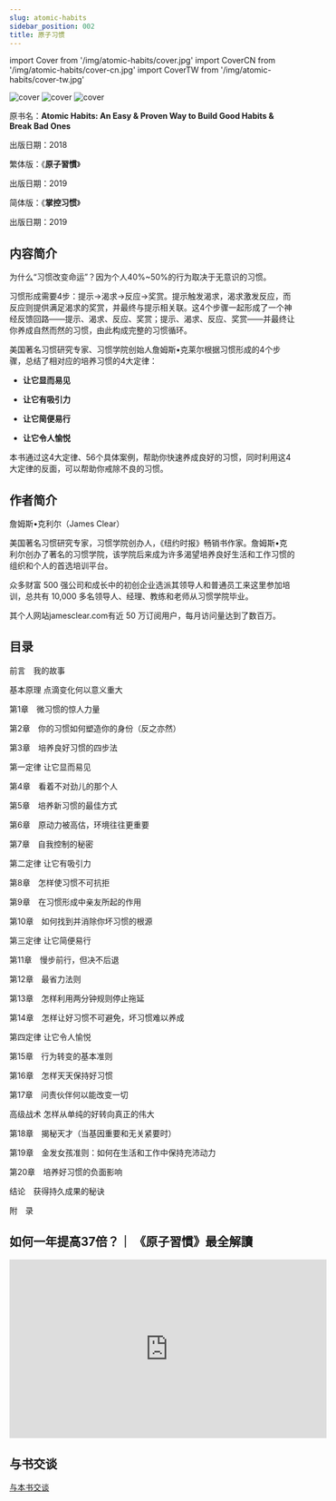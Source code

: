 ```yaml
---
slug: atomic-habits
sidebar_position: 002
title: 原子习惯
---
```


import Cover from '/img/atomic-habits/cover.jpg'
import CoverCN from '/img/atomic-habits/cover-cn.jpg'
import CoverTW from '/img/atomic-habits/cover-tw.jpg'

<img src={Cover} alt="cover" style={{width:220}} />
<img src={CoverTW} alt="cover" style={{width:220}} />
<img src={CoverCN} alt="cover" style={{width:220}} />

原书名：**Atomic Habits: An Easy & Proven Way to Build Good Habits & Break Bad Ones**

出版日期：2018

繁体版：《**原子習慣**》

出版日期：2019

简体版：《**掌控习惯**》

出版日期：2019


## 内容简介

为什么“习惯改变命运”？因为个人40%~50%的行为取决于无意识的习惯。

习惯形成需要4步：提示→渴求→反应→奖赏。提示触发渴求，渴求激发反应，而反应则提供满足渴求的奖赏，并最终与提示相关联。这4个步骤一起形成了一个神经反馈回路——提示、渴求、反应、奖赏；提示、渴求、反应、奖赏——并最终让你养成自然而然的习惯，由此构成完整的习惯循环。

美国著名习惯研究专家、习惯学院创始人詹姆斯•克莱尔根据习惯形成的4个步骤，总结了相对应的培养习惯的4大定律：

- **让它显而易见**

- **让它有吸引力**

- **让它简便易行**

- **让它令人愉悦**

本书通过这4大定律、56个具体案例，帮助你快速养成良好的习惯，同时利用这4大定律的反面，可以帮助你戒除不良的习惯。


## 作者简介

詹姆斯•克利尔（James Clear）

美国著名习惯研究专家，习惯学院创办人，《纽约时报》畅销书作家。詹姆斯•克利尔创办了著名的习惯学院，该学院后来成为许多渴望培养良好生活和工作习惯的组织和个人的首选培训平台。

众多财富 500 强公司和成长中的初创企业选派其领导人和普通员工来这里参加培训，总共有 10,000 多名领导人、经理、教练和老师从习惯学院毕业。

其个人网站jamesclear.com有近 50 万订阅用户，每月访问量达到了数百万。


## 目录

前言　我的故事

基本原理 点滴变化何以意义重大

第1章　微习惯的惊人力量

第2章　你的习惯如何塑造你的身份（反之亦然）

第3章　培养良好习惯的四步法

第一定律 让它显而易见

第4章　看着不对劲儿的那个人

第5章　培养新习惯的最佳方式

第6章　原动力被高估，环境往往更重要

第7章　自我控制的秘密

第二定律 让它有吸引力

第8章　怎样使习惯不可抗拒

第9章　在习惯形成中亲友所起的作用

第10章　如何找到并消除你坏习惯的根源

第三定律 让它简便易行

第11章　慢步前行，但决不后退

第12章　最省力法则

第13章　怎样利用两分钟规则停止拖延

第14章　怎样让好习惯不可避免，坏习惯难以养成

第四定律 让它令人愉悦

第15章　行为转变的基本准则

第16章　怎样天天保持好习惯

第17章　问责伙伴何以能改变一切

高级战术 怎样从单纯的好转向真正的伟大

第18章　揭秘天才（当基因重要和无关紧要时）

第19章　金发女孩准则：如何在生活和工作中保持充沛动力

第20章　培养好习惯的负面影响

结论　获得持久成果的秘诀

附　录


## 如何一年提高37倍？｜ 《原子習慣》最全解讀

<iframe width="560" height="315" src="https://www.youtube.com/embed/IrMC1zY2XNM?si=F1DfTbZJNBZwc2Yb" title="YouTube video player" frameborder="0" allow="accelerometer; autoplay; clipboard-write; encrypted-media; gyroscope; picture-in-picture; web-share" referrerpolicy="strict-origin-when-cross-origin" allowfullscreen></iframe>


## 与书交谈

[与本书交谈](https://talktobook.airoom.chat/r?rid=zg8WHjTBarGO)




